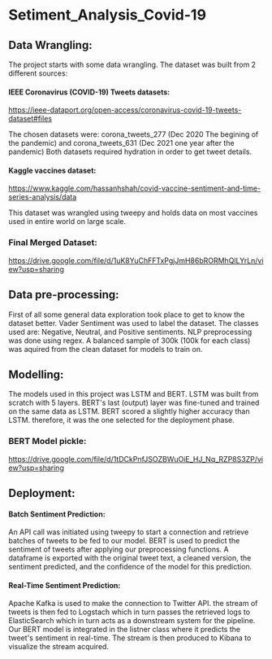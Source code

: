 # Setiment_Analysis_Covid-19

## Data Wrangling:
The project starts with some data wrangling. The dataset was built from 2 different sources:

#### IEEE Coronavirus (COVID-19) Tweets datasets:
https://ieee-dataport.org/open-access/coronavirus-covid-19-tweets-dataset#files

The chosen datasets were: 
corona_tweets_277 (Dec 2020 The begining of the pandemic) and corona_tweets_631 (Dec 2021 one year after the pandemic) 
Both datasets required hydration in order to get tweet details.

#### Kaggle vaccines dataset:
https://www.kaggle.com/hassanhshah/covid-vaccine-sentiment-and-time-series-analysis/data

This dataset was wrangled using tweepy and holds data on most vaccines used in entire world on large scale.

### Final Merged Dataset: 
https://drive.google.com/file/d/1uK8YuChFFTxPgjJmH86bRORMhQlLYrLn/view?usp=sharing

## Data pre-processing:
First of all some general data exploration took place to get to know the dataset better.
Vader Sentiment was used to label the dataset. The classes used are: Negative, Neutral, and Positive sentiments.
NLP preprocessing was done using regex.
A balanced sample of 300k (100k for each class) was aquired from the clean dataset for models to train on.

## Modelling:
The models used in this project was LSTM and BERT.
LSTM was built from scratch with 5 layers.
BERT's last (output) layer was fine-tuned and trained on the same data as LSTM.
BERT scored a slightly higher accuracy than LSTM. therefore, it was the one selected for the deployment phase.

### BERT Model pickle: 
https://drive.google.com/file/d/1tDCkPnfJSOZBWuOiE_HJ_Nq_RZP8S3ZP/view?usp=sharing

## Deployment:
#### Batch Sentiment Prediction:
An API call was initiated using tweepy to start a connection and retrieve batches of tweets to be fed to our model.
BERT is used to predict the sentiment of tweets after applying our preprocessing functions.
A dataframe is exported with the original tweet text, a cleaned version, the sentiment predicted, and the confidence of the model for this prediction.

#### Real-Time Sentiment Prediction:
Apache Kafka is used to make the connection to Twitter API. the stream of tweets is then fed to Logstach which in turn passes the retrieved logs to ElasticSearch which in turn acts as a downstream system for the pipeline.
Our BERT model is integrated in the listner class where it predicts the tweet's sentiment in real-time.
The stream is then produced to Kibana to visualize the stream acquired.
